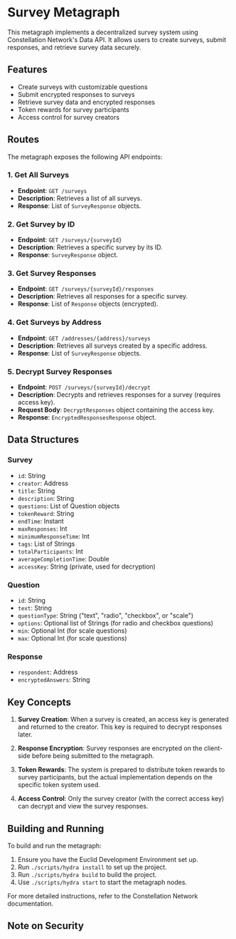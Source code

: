# Survey Metagraph

This metagraph implements a decentralized survey system using Constellation Network's Data API. It allows users to create surveys, submit responses, and retrieve survey data securely.

## Features

- Create surveys with customizable questions
- Submit encrypted responses to surveys
- Retrieve survey data and encrypted responses
- Token rewards for survey participants
- Access control for survey creators

## Routes

The metagraph exposes the following API endpoints:

### 1. Get All Surveys

- **Endpoint**: `GET /surveys`
- **Description**: Retrieves a list of all surveys.
- **Response**: List of `SurveyResponse` objects.

### 2. Get Survey by ID

- **Endpoint**: `GET /surveys/{surveyId}`
- **Description**: Retrieves a specific survey by its ID.
- **Response**: `SurveyResponse` object.

### 3. Get Survey Responses

- **Endpoint**: `GET /surveys/{surveyId}/responses`
- **Description**: Retrieves all responses for a specific survey.
- **Response**: List of `Response` objects (encrypted).

### 4. Get Surveys by Address

- **Endpoint**: `GET /addresses/{address}/surveys`
- **Description**: Retrieves all surveys created by a specific address.
- **Response**: List of `SurveyResponse` objects.

### 5. Decrypt Survey Responses

- **Endpoint**: `POST /surveys/{surveyId}/decrypt`
- **Description**: Decrypts and retrieves responses for a survey (requires access key).
- **Request Body**: `DecryptResponses` object containing the access key.
- **Response**: `EncryptedResponsesResponse` object.

## Data Structures

### Survey

- `id`: String
- `creator`: Address
- `title`: String
- `description`: String
- `questions`: List of Question objects
- `tokenReward`: String
- `endTime`: Instant
- `maxResponses`: Int
- `minimumResponseTime`: Int
- `tags`: List of Strings
- `totalParticipants`: Int
- `averageCompletionTime`: Double
- `accessKey`: String (private, used for decryption)

### Question

- `id`: String
- `text`: String
- `questionType`: String ("text", "radio", "checkbox", or "scale")
- `options`: Optional list of Strings (for radio and checkbox questions)
- `min`: Optional Int (for scale questions)
- `max`: Optional Int (for scale questions)

### Response

- `respondent`: Address
- `encryptedAnswers`: String

## Key Concepts

1. **Survey Creation**: When a survey is created, an access key is generated and returned to the creator. This key is required to decrypt responses later.

2. **Response Encryption**: Survey responses are encrypted on the client-side before being submitted to the metagraph.

3. **Token Rewards**: The system is prepared to distribute token rewards to survey participants, but the actual implementation depends on the specific token system used.

4. **Access Control**: Only the survey creator (with the correct access key) can decrypt and view the survey responses.

## Building and Running

To build and run the metagraph:

1. Ensure you have the Euclid Development Environment set up.
2. Run `./scripts/hydra install` to set up the project.
3. Run `./scripts/hydra build` to build the project.
4. Use `./scripts/hydra start` to start the metagraph nodes.

For more detailed instructions, refer to the Constellation Network documentation.

## Note on Security

